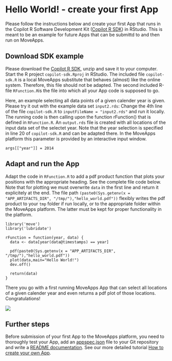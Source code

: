 # Hello World! - create your first App

Please follow the instructions below and create your first App that runs in the Copilot R Software Development Kit ([Copilot R SDK](copilot-r-sdk.md)) in RStudio. This is meant to be an example for future Apps that can be submittd to and then run on MoveApps.

## Download SDK example

Please download the [Copilot R SDK](https://www.moveapps.org/documentation/copilot-r-sdk.zip ':ignore'), unzip and save
it to your computer. Start the R project `copilot-sdk.Rproj` in RStudio. The included file `copilot-sdk.R` is a local
MoveApps substitute that behaves (almost) like the online system. Therefore, this file should not be adapted. The second included R-file `RFunction.R`is the file into which all your App code is supposed to go.

Here, an example selecting all data points of a given calender year is given. Please try it out with the example data
set `input2.rds`: Change the 4th line of the file `copilot-sdk.R` to `inputFileName = "input2.rds"` and run it locally. The running code is then calling upon the function rFunction() that is defined
in `RFunction.R`. An `output.rds` file is created with all locations of the input data set of the selectet year. Note
that the year selection is specified in line 20 of `copilot-sdk.R` and can be adapted there. In the MoveApps platform
this parameter is provided by an interactive input window.

```
args[["year"]] = 2014
```

## Adapt and run the App

Adapt the code in `RFunction.R` to add a pdf product function that plots your positions with the appropriate heading. See the complete file code below. Note that for plotting we must overwrite `data` in the first line and return it explicitely at the end. The file path `(paste0(Sys.getenv(x = "APP_ARTIFACTS_DIR", "/tmp/"),"hello_world.pdf"))` flexibly writes the pdf product to your `tmp` folder if run locally, or to the appropriate folder within the MoveApps platform. The latter must be kept for proper functionality in the platform.


```
library('move')
library('lubridate')

rFunction = function(year, data) {
  data <- data[year(data@timestamps) == year]
  
  pdf(paste0(Sys.getenv(x = "APP_ARTIFACTS_DIR", "/tmp/"),"hello_world.pdf"))
  plot(data,main="Hello World!")
  dev.off()
  
  return(data)
}
```

There you go with a first running MoveApps App that can select all locations of a given calender year and even returns a pdf plot of those locations. Congratulations!

![](../files/hello_world_pdf.png)


## Further steps

Before submission of your first App to the MoveApps platform, you need to thoroughly test your App, add an [appspec.json](appspec.md) file to your Git repository and write a [README documentation](files/README_template.md). See our more detailed tutorial [How to create your own App](create_app.md).